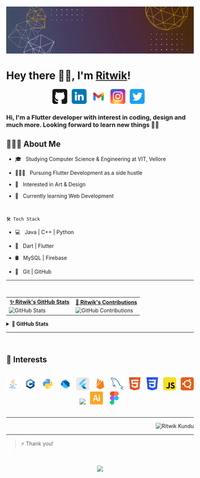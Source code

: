 ![Header](https://github.com/theritwikkundu/theritwikkundu/blob/main/rk-banner.jfif)

# Hey there 👋🏽, I'm [Ritwik](https://www.linkedin.com/in/kundu-ritwik/ "Ritwik Kundu")!

<p align="center">
	<a href = 'https://github.com/theritwikkundu' target='_blank'> <img src=https://github.com/edent/SuperTinyIcons/blob/master/images/svg/github.svg height='40px' /></a>
    &nbsp;
	<a href = 'https://www.linkedin.com/in/kundu-ritwik/' target='_blank'> <img src=https://github.com/edent/SuperTinyIcons/blob/master/images/svg/linkedin.svg height='40px' /></a>
    &nbsp;
    <a href = 'mailto:theritwikkundu@gmail.com' target='_blank'> <img src=https://github.com/edent/SuperTinyIcons/blob/master/images/svg/gmail.svg height='40px' /></a>
    &nbsp;
	<a href = 'https://www.instagram.com/theritwikkundu/' target='_blank'> <img src=https://github.com/edent/SuperTinyIcons/blob/master/images/svg/instagram.svg height='40px' /></a>
    &nbsp;
    <a href = 'https://twitter.com/theritwikkundu' target='_blank'> <img src=https://github.com/edent/SuperTinyIcons/blob/master/images/svg/twitter.svg height='40px' /></a>
    &nbsp;
</p>



### Hi, I'm a Flutter developer with interest in coding, design and much more. Looking forward to learn new things ✌🏽

<h2> 👨🏽‍💻 About Me </h2>

- 🎓 &nbsp; Studying Computer Science & Engineering at VIT, Vellore

- 👨🏽‍💻 &nbsp; Pursuing Flutter Development as a side hustle

- 🎨 &nbsp; Interested in Art & Design

- 🌱 &nbsp; Currently learning Web Development

<!-- - 🌐 &nbsp; Know more [about me]( ) -->

<br>

```
🛠 Tech Stack
```

- 💻 &nbsp; Java | C++ | Python

- 📱 &nbsp; Dart | Flutter

- 🛢 &nbsp; MySQL | Firebase

- 🔧 &nbsp; Git | GitHub

---

<br>

<table tableborder=0>
	<tr>		
		<th width="50%"><a align="center" href="https://github.com/theritwikkundu?tab=overview#year-list-container">✨ Ritwik's GitHub Stats</a></th>
		<th width="50%"><a align="center" href="https://github.com/theritwikkundu?tab=repositories">🌟 Ritwik's Contributions</a></th>
	</tr>
	<tr>
		<td>					
			<img width="100%" height="auto" src="https://github-readme-stats.vercel.app/api?username=theritwikkundu&show_icons=true&hide_border=false&theme=tokyonight&count_private=true&include_all_commits=false" alt="GitHub Stats" />
		</td>
		<td>
			<img width="100%" height="auto" src="https://github-readme-streak-stats.herokuapp.com/?user=theritwikkundu&theme=tokyonight" alt="GitHub Contributions" />
		</td>
	</tr>
	</a>
</table>

<details>
	<summary><strong> 📝 GitHub Stats </strong></summary><br/>
	<table>
		<a align="center" href="https://github.com/theritwikkundu">
		<tr>
			<td>
				<img width="100%" height="auto" src="https://github-readme-stats.vercel.app/api/top-langs/?username=theritwikkundu&layout=compact&theme=tokyonight" alt="Top Languages" />
			</td>
		</tr>
        </a>
	</table>
	<table>
        <a align="center" href="https://github.com/theritwikkundu">
        <tr>
			<td>
				<img width="100%" height="auto" src="https://github-profile-trophy.vercel.app/?username=theritwikkundu&theme=tokyonight" alt="Trophies" />
			</td>
		</tr>
		<tr>
			<td>
				<img width="100%" height="auto" src="https://activity-graph.herokuapp.com/graph?username=theritwikkundu&bg_color=1a1b27&color=be90f2&line=638fda&point=35aea1&area=true" alt="Daily Contribution Graph" />
			</td>
		</tr>
		<tr colspan="2">
			<td>
				<img src="https://github-profile-summary-cards.vercel.app/api/cards/profile-details?username=theritwikkundu&theme=monokai"  width="100%" height="auto"  alt="Monthly Contribution Graph" >
			</td>
		</tr>
		</a>
	</table>
</details>

---

<br>

<h2>🔧 Interests</h2>

<br>

<div align="center">
	<img src="https://github.com/edent/SuperTinyIcons/blob/master/images/svg/java.svg" height="35px"/>
	&nbsp;
	<img src="https://github.com/edent/SuperTinyIcons/blob/master/images/svg/cplusplus.svg" height="35px"/>
	&nbsp;
	<img src="https://github.com/edent/SuperTinyIcons/blob/master/images/svg/python.svg" height="35px"/>
	&nbsp;
	<img src="https://github.com/edent/SuperTinyIcons/blob/master/images/svg/dart.svg" height="35px"/>
	&nbsp;
	<img src="https://github.com/edent/SuperTinyIcons/blob/master/images/svg/flutter.svg" height="35px"/>
	&nbsp;
	<img src="https://github.com/devicons/devicon/blob/master/icons/firebase/firebase-plain.svg" height="35px"/>
	&nbsp;
	<img src="https://github.com/devicons/devicon/blob/master/icons/mysql/mysql-original.svg" height="35px"/>
	&nbsp;
	<img src="https://github.com/edent/SuperTinyIcons/blob/master/images/svg/html5.svg" height="35px"/>
	&nbsp;
	<img src="https://github.com/edent/SuperTinyIcons/blob/master/images/svg/css3.svg" height="35px"/>
	&nbsp;
	<img src="https://github.com/edent/SuperTinyIcons/blob/master/images/svg/javascript.svg" height="35px"/>
	&nbsp;
	<img src="https://github.com/edent/SuperTinyIcons/blob/master/images/svg/ubuntu.svg" height="35px"/>
	&nbsp;
	<img src="https://i.pinimg.com/originals/78/9c/12/789c12998da2e3f915073c32257054c5.png" height="35px"/>
	&nbsp;
	<img src="https://github.com/devicons/devicon/blob/master/icons/illustrator/illustrator-plain.svg" height="35px"/>
	&nbsp;
	<img src="https://github.com/devicons/devicon/blob/master/icons/figma/figma-original.svg" height="35px"/>
	&nbsp;
</div>

<br>

---

<p align="right">
<img  src="https://komarev.com/ghpvc/?username=theritwikkundu" alt="Ritwik Kundu" />
</p>

<!-- ![Visitor count](https://visitor-badge.laobi.icu/badge?page_id=theritwikkundu.theritwikkundu) -->

---

> ⚡ Thank you!

<br>

<p align="center">
<img src="https://media.giphy.com/media/dxn6fRlTIShoeBr69N/giphy.gif" width="2px">
</p>
